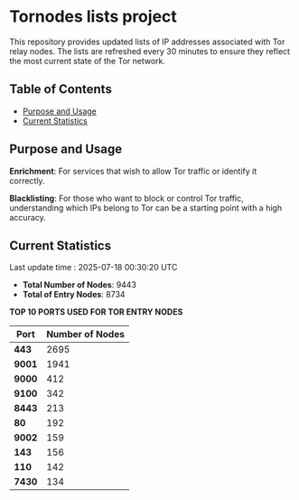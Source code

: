 # Tornodes lists project

This repository provides updated lists of IP addresses associated with Tor relay nodes. The lists are refreshed every 30 minutes to ensure they reflect the most current state of the Tor network.

## Table of Contents

- [Purpose and Usage](#purpose-and-usage)
- [Current Statistics](#current-statistics)


## Purpose and Usage

**Enrichment**: For services that wish to allow Tor traffic or identify it correctly.

**Blacklisting**: For those who want to block or control Tor traffic, understanding which IPs belong to Tor can be a starting point with a high accuracy.

## Current Statistics

Last update time : 2025-07-18 00:30:20 UTC

- **Total Number of Nodes**: 9443
- **Total of Entry Nodes**: 8734

**TOP 10 PORTS USED FOR TOR ENTRY NODES**

| **Port** | **Number of Nodes** |
|------|-----------------|
| **443**   | 2695  |
| **9001**   | 1941  |
| **9000**   | 412  |
| **9100**   | 342  |
| **8443**   | 213  |
| **80**   | 192  |
| **9002**   | 159  |
| **143**   | 156  |
| **110**   | 142  |
| **7430**   | 134  |

